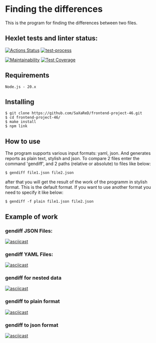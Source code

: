 # Finding the differences
This is the program for finding the differences between two files.
## Hexlet tests and linter status:
[![Actions Status](https://github.com/SaXaReD/frontend-project-46/actions/workflows/hexlet-check.yml/badge.svg)](https://github.com/SaXaReD/frontend-project-46/actions)
[![test-process](https://github.com/SaXaReD/frontend-project-46/actions/workflows/test.yml/badge.svg)](https://github.com/SaXaReD/frontend-project-46/actions/workflows/test.yml)

[![Maintainability](https://api.codeclimate.com/v1/badges/62173092708a983e7f3e/maintainability)](https://codeclimate.com/github/SaXaReD/frontend-project-46/maintainability)
[![Test Coverage](https://api.codeclimate.com/v1/badges/62173092708a983e7f3e/test_coverage)](https://codeclimate.com/github/SaXaReD/frontend-project-46/test_coverage)
## Requirements
``
Node.js - 20.x
``
## Installing
```
$ git clone https://github.com/SaXaReD/frontend-project-46.git
$ cd frontend-project-46/
$ make install
$ npm link
```
## How to use
The program supports various input formats: yaml, json.
And generates reports as plain text, stylish and json.
To compare 2 files enter the command 'gendiff', and 2 paths (relative or absolute) to files like below:
```
$ gendiff file1.json file2.json
```
after that you will get the result of the work of the programm in stylish format. This is the default format. If you want to use another format you need to specify it like below:
```
$ gendiff -f plain file1.json file2.json
```
## Example of work
### gendiff JSON Files:
[![asciicast](https://asciinema.org/a/zas3DfWun5qUkei29OHk9PnaO.svg)](https://asciinema.org/a/zas3DfWun5qUkei29OHk9PnaO)
### gendiff YAML Files:
[![asciicast](https://asciinema.org/a/Tlk4tQ8mxg67DPgOzUp1iyiEO.svg)](https://asciinema.org/a/Tlk4tQ8mxg67DPgOzUp1iyiEO)
### gendiff for nested data
[![asciicast](https://asciinema.org/a/LEB9DFDGxmWm1GfEqsCxXIaxj.svg)](https://asciinema.org/a/LEB9DFDGxmWm1GfEqsCxXIaxj)
### gendiff to plain format
[![asciicast](https://asciinema.org/a/PPSEuwtsmM4qmUHcCa3iG85FZ.svg)](https://asciinema.org/a/PPSEuwtsmM4qmUHcCa3iG85FZ)
### gendiff to json format
[![asciicast](https://asciinema.org/a/rnHDmfUSEloDWDfN5vaVoKnMw.svg)](https://asciinema.org/a/rnHDmfUSEloDWDfN5vaVoKnMw)